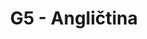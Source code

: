 ---
title: G5 - Angličtina
subject: Angličtina
layout: subject
summary: "Přehled všech témat pro angličtina v G5 popořadě:"
---